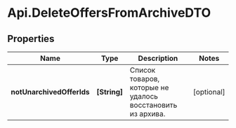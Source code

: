 # Api.DeleteOffersFromArchiveDTO

## Properties

Name | Type | Description | Notes
------------ | ------------- | ------------- | -------------
**notUnarchivedOfferIds** | **[String]** | Список товаров, которые не удалось восстановить из архива. | [optional] 


